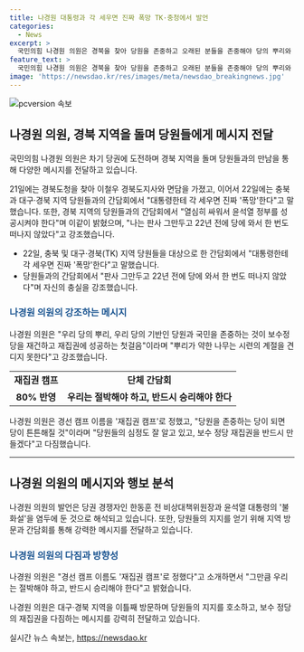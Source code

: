 ```yaml
---
title: 나경원 대통령과 각 세우면 진짜 폭망 TK·충청에서 발언
categories:
  - News
excerpt: >
  국민의힘 나경원 의원은 경북을 찾아 당원을 존중하고 오래된 분들을 존중해야 당의 뿌리와 역사가 생긴다며 당권 경쟁자인 한동훈 전 비상대책위원장과 윤석열 대통령의 불화설을 염두에 두었다. 나경원 의원은 당원들의 지지를 호소하고, 대통령 당선 후 폭망이 될 것이라며 충북과 대구·경북의 당원들을 만나며 정당 재집권을 다짐했다. 당원 투표가 80% 반영되는 대표 경선에서, 당원을 존중하는 당이 되면 당이 튼튼해질 것이라고 강조했다.
feature_text: >
  국민의힘 나경원 의원은 경북을 찾아 당원을 존중하고 오래된 분들을 존중해야 당의 뿌리와 역사가 생긴다며 당권 경쟁자인 한동훈 전 비상대책위원장과 윤석열 대통령의 불화설을 염두에 두었다. 나경원 의원은 당원들의 지지를 호소하고, 대통령 당선 후 폭망이 될 것이라며 충북과 대구·경북의 당원들을 만나며 정당 재집권을 다짐했다. 당원 투표가 80% 반영되는 대표 경선에서, 당원을 존중하는 당이 되면 당이 튼튼해질 것이라고 강조했다.
image: 'https://newsdao.kr/res/images/meta/newsdao_breakingnews.jpg'
---
```


<p><img src="https://newsdao.kr/res/images/meta/newsdao_breakingnews.jpg" alt="pcversion 속보" /></p>

<h2 data-ke-size="size26">나경원 의원, 경북 지역을 돌며 당원들에게 메시지 전달</h2>

<p>국민의힘 나경원 의원은 차기 당권에 도전하며 경북 지역을 돌며 당원들과의 만남을 통해 다양한 메시지를 전달하고 있습니다.</p>

<p data-ke-size="size16">21일에는 경북도청을 찾아 이철우 경북도지사와 면담을 가졌고, 이어서 22일에는 충북과 대구·경북 지역 당원들과의 간담회에서 "대통령한테 각 세우면 진짜 '폭망'한다"고 말했습니다. 또한, 경북 지역의 당원들과의 간담회에서 "열심히 싸워서 윤석열 정부를 성공시켜야 한다"며 이같이 밝혔으며, "나는 판사 그만두고 22년 전에 당에 와서 한 번도 떠나지 않았다"고 강조했습니다.</p>

<ul>
  <li>22일, 충북 및 대구·경북(TK) 지역 당원들을 대상으로 한 간담회에서 "대통령한테 각 세우면 진짜 '폭망'한다"고 말했습니다.</li>
  <li>당원들과의 간담회에서 "판사 그만두고 22년 전에 당에 와서 한 번도 떠나지 않았다"며 자신의 충실을 강조했습니다.</li>
</ul>

<h3><b><span style="color: #1a5490;">나경원 의원의 강조하는 메시지</span></b></h3>

<p>나경원 의원은 "우리 당의 뿌리, 우리 당의 기반인 당원과 국민을 존중하는 것이 보수정당을 재건하고 재집권에 성공하는 첫걸음"이라며 "뿌리가 약한 나무는 시련의 계절을 견디지 못한다"고 강조했습니다.</p>

<table>
  <tr>
    <td style="text-align: center; height: 17px;"><b>재집권 캠프</b></td>
    <td style="text-align: center; height: 17px;"><b>단체 간담회</b></td>
  </tr>
  <tr>
    <td style="text-align: center; height: 17px;"><b>80% 반영</b></td>
    <td style="text-align: center; height: 17px;"><b>우리는 절박해야 하고, 반드시 승리해야 한다</b></td>
  </tr>
</table>

<p data-ke-size="size16">나경원 의원은 경선 캠프 이름을 '재집권 캠프'로 정했고, "당원을 존중하는 당이 되면 당이 튼튼해질 것"이라며 "당원들의 심정도 잘 알고 있고, 보수 정당 재집권을 반드시 만들겠다"고 다짐했습니다.</p>

<hr>

<h2 data-ke-size="size26">나경원 의원의 메시지와 행보 분석</h2>

<p>나경원 의원의 발언은 당권 경쟁자인 한동훈 전 비상대책위원장과 윤석열 대통령의 '불화설'을 염두에 둔 것으로 해석되고 있습니다. 또한, 당원들의 지지를 얻기 위해 지역 방문과 간담회를 통해 강력한 메시지를 전달하고 있습니다.</p>

<h3><b><span style="color: #1a5490;">나경원 의원의 다짐과 방향성</span></b></h3>

<p>나경원 의원은 "경선 캠프 이름도 '재집권 캠프'로 정했다"고 소개하면서 "그만큼 우리는 절박해야 하고, 반드시 승리해야 한다"고 밝혔습니다.</p>

<p data-ke-size="size16">나경원 의원은 대구·경북 지역을 이틀째 방문하며 당원들의 지지를 호소하고, 보수 정당의 재집권을 다짐하는 메시지를 강력히 전달하고 있습니다.</p>
실시간 뉴스 속보는, <a href="https://newsdao.kr" rel="dofollow">https://newsdao.kr</a>


